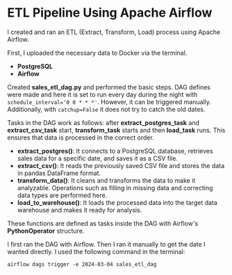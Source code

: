 # ETL Pipeline Using Apache Airflow

I created and ran an ETL (Extract, Transform, Load) process using Apache
Airflow.

First, I uploaded the necessary data to Docker via the terminal.
- **PostgreSQL**
- **Airflow**


Created **sales_etl_dag.py** and performed the basic steps. DAG defines were made and
here it is set to run every day during the night with `schedule_interval='0 0 * * *'`. However, it
can be triggered manually. Additionally, with `catchup=False` it does not try to catch the old
dates.

Tasks in the DAG work as follows: after **extract_postgres_task** and **extract_csv_task** start,
**transform_task** starts and then **load_task** runs. This ensures that data is processed in the correct
order.

- **extract_postgres()**:  It connects to a PostgreSQL database, retrieves sales data for a specific
date, and saves it as a CSV file.
- **extract_csv()**: It reads the previously saved CSV file and stores the data in pandas
DataFrame format.
- **transform_data()**: It cleans and transforms the data to make it analyzable. Operations such
as filling in missing data and correcting data types are performed here.
- **load_to_warehouse()**: It loads the processed data into the target data warehouse and makes
it ready for analysis.

These functions are defined as tasks inside the DAG with Airflow's **PythonOperator** structure.

I first ran the DAG with Airflow. Then I ran it manually to get the date I wanted directly. I used
the following command in the terminal:
```
airflow dags trigger -e 2024-03-04 sales_etl_dag
```

